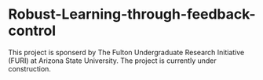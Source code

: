 # Robust-Learning-through-feedback-control
This project is sponserd by The Fulton Undergraduate Research Initiative (FURI) at Arizona State University. The project is currently under construction. 
